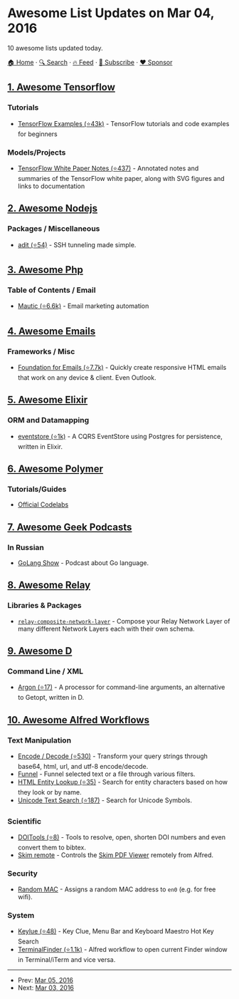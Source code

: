 # Awesome List Updates on Mar 04, 2016

10 awesome lists updated today.

[🏠 Home](/README.md) · [🔍 Search](https://www.trackawesomelist.com/search/) · [🔥 Feed](https://www.trackawesomelist.com/rss.xml) · [📮 Subscribe](https://trackawesomelist.us17.list-manage.com/subscribe?u=d2f0117aa829c83a63ec63c2f&id=36a103854c) · [❤️  Sponsor](https://github.com/sponsors/theowenyoung)



## [1. Awesome Tensorflow](/content/jtoy/awesome-tensorflow/README.md)

### Tutorials

*   [TensorFlow Examples (⭐43k)](https://github.com/aymericdamien/TensorFlow-Examples) - TensorFlow tutorials and code examples for beginners

### Models/Projects

*   [TensorFlow White Paper Notes (⭐437)](https://github.com/samjabrahams/tensorflow-white-paper-notes) - Annotated notes and summaries of the TensorFlow white paper, along with SVG figures and links to documentation

## [2. Awesome Nodejs](/content/sindresorhus/awesome-nodejs/README.md)

### Packages / Miscellaneous

*   [adit (⭐54)](https://github.com/markelog/adit) - SSH tunneling made simple.

## [3. Awesome Php](/content/ziadoz/awesome-php/README.md)

### Table of Contents / Email

*   [Mautic (⭐6.6k)](https://github.com/mautic/mautic) - Email marketing automation

## [4. Awesome Emails](/content/jonathandion/awesome-emails/README.md)

### Frameworks / Misc

*   [Foundation for Emails (⭐7.7k)](https://github.com/zurb/foundation-emails) - Quickly create responsive HTML emails that work on any device & client. Even Outlook.

## [5. Awesome Elixir](/content/h4cc/awesome-elixir/README.md)

### ORM and Datamapping

*   [eventstore (⭐1k)](https://github.com/slashdotdash/eventstore) - A CQRS EventStore using Postgres for persistence, written in Elixir.

## [6. Awesome Polymer](/content/Granze/awesome-polymer/README.md)

### Tutorials/Guides

*   [Official Codelabs](https://codelabs.developers.google.com/polymer-summit)

## [7. Awesome Geek Podcasts](/content/ayr-ton/awesome-geek-podcasts/README.md)

### In Russian

*   [GoLang Show](https://golangshow.com/) - Podcast about Go language.

## [8. Awesome Relay](/content/expede/awesome-relay/README.md)

### Libraries & Packages

*   [`relay-composite-network-layer`](https://github.com/eyston/relay-composite-network-layer) - Compose your Relay Network Layer of many different Network Layers each with their own schema.

## [9. Awesome D](/content/dlang-community/awesome-d/README.md)

### Command Line / XML

*   [Argon (⭐17)](https://github.com/markuslaker/Argon) -  A processor for command-line arguments, an alternative to Getopt, written in D.

## [10. Awesome Alfred Workflows](/content/alfred-workflows/awesome-alfred-workflows/README.md)

### Text Manipulation

*   [Encode / Decode (⭐530)](https://github.com/willfarrell/alfred-encode-decode-workflow) - Transform your query strings through base64, html, url, and utf-8 encode/decode.
*   [Funnel](http://www.packal.org/workflow/funnel) - Funnel selected text or a file through various filters.
*   [HTML Entity Lookup (⭐35)](https://github.com/ajgon/alfred2-html-entity-lookup) - Search for entity characters based on how they look or by name.
*   [Unicode Text Search (⭐187)](https://github.com/bevesce/unicode-symbols-search) - Search for Unicode Symbols.

### Scientific

*   [DOITools (⭐8)](https://github.com/hbuschme/doi-tools-alfred-workflow/) - Tools to resolve, open, shorten DOI numbers and even convert them to bibtex.
*   [Skim remote](http://www.packal.org/workflow/skim-remote) - Controls the [Skim PDF Viewer](http://skim-app.sourceforge.net) remotely from Alfred.

### Security

*   [Random MAC](http://www.packal.org/workflow/random-mac) - Assigns a random MAC address to `en0` (e.g. for free wifi).

### System

*   [Keylue (⭐48)](https://github.com/zhaocai/alfred2-keylue-workflow) - Key Clue, Menu Bar and Keyboard Maestro Hot Key Search
*   [TerminalFinder (⭐1.1k)](https://github.com/LeEnno/alfred-terminalfinder) - Alfred workflow to open current Finder window in Terminal/iTerm and vice versa.

---

- Prev: [Mar 05, 2016](/content/2016/03/05/README.md)
- Next: [Mar 03, 2016](/content/2016/03/03/README.md)